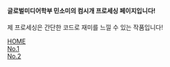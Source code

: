   <h4>글로벌미디어학부 민소미의 컴시개 프로세싱 페이지입니다!</h4>
   <p> 제 프로세싱은 간단한 코드로 재미를 느낄 수 있는 작품입니다! </p>
    <div class="mitem" id="m1"> <a href="file:///C:/Users/som2i/Desktop/jagu.html" > HOME </a> </div>
   <div class="mitem" id="m3"> <a href="http://127.0.0.1:8857/" target="_blank"> No.1 </a></div>
   <div class="mitem" id="m3"> <a href="http://127.0.0.1:8526/" target="_blank"> No.2 </a></div>
   

